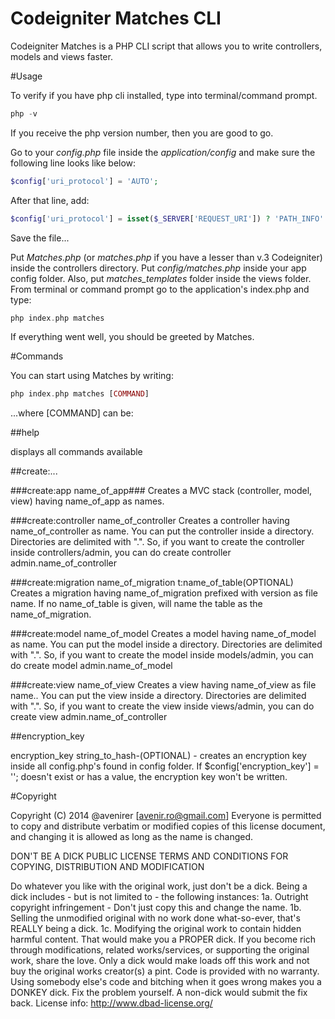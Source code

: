 Codeigniter Matches CLI
======================

Codeigniter Matches is a PHP CLI script that allows you to write controllers, models and views faster.

#Usage

To verify if you have php cli installed, type into terminal/command prompt.
```php
php -v
```
If you receive the php version number, then you are good to go.

Go to your *config.php* file inside the *application/config* and make sure the following line looks like below:
```php
$config['uri_protocol'] = 'AUTO';
```
After that line, add:
```php
$config['uri_protocol'] = isset($_SERVER['REQUEST_URI']) ? 'PATH_INFO' : 'CLI';
```

Save the file...

Put *Matches.php* (or *matches.php* if you have a lesser than v.3 Codeigniter) inside the controllers directory. Put *config/matches.php* inside your app config folder. Also, put *matches_templates* folder inside the views folder.
From terminal or command prompt go to the application's index.php and type:
```php
php index.php matches
```

If everything went well, you should be greeted by Matches.

#Commands

You can start using Matches by writing:
```php
php index.php matches [COMMAND]
```

...where [COMMAND] can be:

##help

displays all commands available

##create:...

###create:app name_of_app###
Creates a MVC stack (controller, model, view) having name_of_app as names.

###create:controller name_of_controller
Creates a controller having name_of_controller as name. You can put the controller inside a directory. Directories are delimited with ".". So, if you want to create the controller inside controllers/admin, you can do create controller admin.name_of_controller

###create:migration name_of_migration t:name_of_table(OPTIONAL)
Creates a migration having name_of_migration prefixed with version as file name. If no name_of_table is given, will name the table as the name_of_migration.

###create:model name_of_model 
Creates a model having name_of_model as name. You can put the model inside a directory. Directories are delimited with ".". So, if you want to create the model inside models/admin, you can do create model admin.name_of_model

###create:view name_of_view
Creates a view having name_of_view as file name.. You can put the view inside a directory. Directories are delimited with ".". So, if you want to create the view inside views/admin, you can do create view admin.name_of_controller

##encryption_key

encryption_key string_to_hash-(OPTIONAL) - creates an encryption key inside all config.php's found in config folder. If $config['encryption_key'] = ''; doesn't exist or has a value, the encryption key won't be written.


#Copyright

Copyright (C) 2014 @avenirer [avenir.ro@gmail.com]
Everyone is permitted to copy and distribute verbatim or modified copies of this license document, and changing it is allowed as long as the name is changed.

DON'T BE A DICK PUBLIC LICENSE TERMS AND CONDITIONS FOR COPYING, DISTRIBUTION AND MODIFICATION

Do whatever you like with the original work, just don't be a dick.
Being a dick includes - but is not limited to - the following instances:
1a. Outright copyright infringement - Don't just copy this and change the name.
1b. Selling the unmodified original with no work done what-so-ever, that's REALLY being a dick.
1c. Modifying the original work to contain hidden harmful content. That would make you a PROPER dick.
If you become rich through modifications, related works/services, or supporting the original work, share the love. Only a dick would make loads off this work and not buy the original works creator(s) a pint.
Code is provided with no warranty. 
Using somebody else's code and bitching when it goes wrong makes you a DONKEY dick. 
Fix the problem yourself. A non-dick would submit the fix back.
License info: http://www.dbad-license.org/
